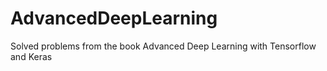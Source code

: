 # AdvancedDeepLearning
Solved problems from the book Advanced Deep Learning with Tensorflow and Keras

